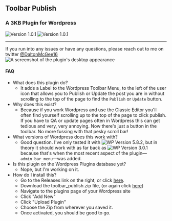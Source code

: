 ## Toolbar Publish
### A 3KB Plugin for Wordpress
![Version 1.0.1](https://img.shields.io/badge/version-1.0.1-blue) ![Version 1.0.1](https://img.shields.io/badge/dependencies-0-red)
***
If you run into any issues or have any questions, please reach out to me on twitter [@DaltonMcGee16](https://twitter.com/daltonmcgee16)
![A screenshot of the plugin's desktop appearance](https://raw.githubusercontent.com/daltonjmcgee/toolbar_publish/main/screenshot.png)
#### FAQ
- What does this plugin do?
  - It adds a Label to the Wordpress Toolbar Menu, to the left of the user icon that allows you to Publish or Update the post you are in without scrolling to the top of the page to find the `Publish` or `Update` button.
- Why does this exist?
  - Because if you work Wordpress and use the Classic Editor you'll often find yourself scrolling up to the top of the page to click publish. If you have to QA or update pages often in Wordpress this can get tedious and very, very annoying. Now there's just a button in the toolbar. No more fussing with that pesky scroll bar!
- What versions of Wordpress does this work with?
  - Good question. I've only tested it with ![WP Version 5.8.2 ](https://img.shields.io/badge/5.8.2-blue), but in theory it should work with as far back as ![WP Version 3.0.1 ](https://img.shields.io/badge/3.0.1-blue) because that's when the most recent aspect of the plugin—`admin_bar_menu`—was added.
- Is this plugin on the Wordpress Plugins database yet?
  - Nope, but I'm working on it.
- How do I install this?
  - Go to the Releases link on the right, or click [here](https://github.com/daltonjmcgee/toolbar_plugin/releases/tag/v1.0.1).
  - Download the toolbar_publish.zip file, (or again click [here](https://github.com/daltonjmcgee/toolbar_publish/releases/download/v1.0.1/toolbar_publish.zip))
  - Navigate to the plugins page of your Wordpress site
  - Click "Add New"
  - Click "Upload Plugin"
  - Choose the Zip from wherever you saved it.
  - Once activated, you should be good to go.
